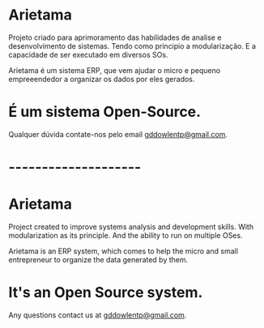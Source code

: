 # Arietama

Projeto criado para aprimoramento das habilidades de analise e desenvolvimento de sistemas.
Tendo como principio a modularização. E a capacidade de ser executado em diversos SOs. 

Arietama é um sistema ERP, que vem ajudar o micro e pequeno empreeendedor a organizar os dados por eles gerados. 

# É um sistema Open-Source.

Qualquer dúvida contate-nos pelo email gddowlentp@gmail.com.

# --------------------

# Arietama

Project created to improve systems analysis and development skills. With modularization as its principle. And the ability to run on multiple OSes.

Arietama is an ERP system, which comes to help the micro and small entrepreneur to organize the data generated by them.

# It's an Open Source system.

Any questions contact us at gddowlentp@gmail.com.
